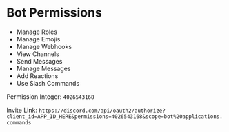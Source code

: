 # Bot Permissions
- Manage Roles
- Manage Emojis
- Manage Webhooks
- View Channels
- Send Messages
- Manage Messages
- Add Reactions
- Use Slash Commands

Permission Integer: `4026543168`

Invite Link: `https://discord.com/api/oauth2/authorize?client_id=APP_ID_HERE&permissions=4026543168&scope=bot%20applications.commands`
